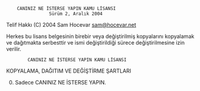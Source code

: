         CANINIZ NE İSTERSE YAPIN KAMU LİSANSI
                    Sürüm 2, Aralık 2004

Telif Hakkı (C) 2004 Sam Hocevar <sam@hocevar.net>

Herkes bu lisans belgesinin birebir veya değiştirilmiş kopyalarını
kopyalamak ve dağıtmakta serbesttir ve ismi değiştirildiği sürece
değiştirilmesine izin verilir.

            CANINIZ NE İSTERSE YAPIN KAMU LİSANSI

KOPYALAMA, DAĞITIM VE DEĞİŞTİRME ŞARTLARI

0. Sadece CANINIZ NE İSTERSE YAPIN.
